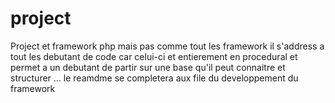 # project

Project et framework php mais pas comme tout les framework il s'address a tout les debutant de code car celui-ci et entierement en procedural et permet a un debutant de partir sur une base qu'il peut connaitre et structurer ... le reamdme se completera aux file du developpement du framework 